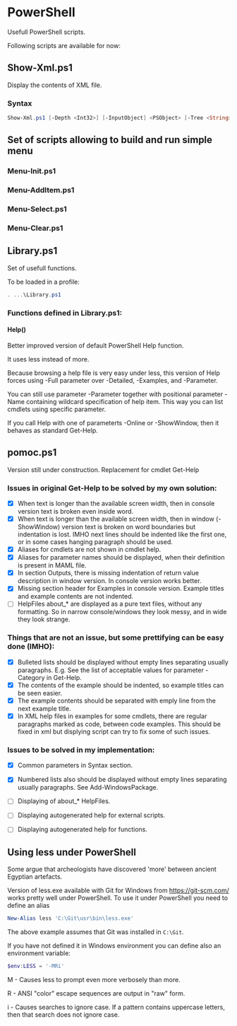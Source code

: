 PowerShell
========================================

Usefull PowerShell scripts.


Following scripts are available for now:



Show-Xml.ps1
----------------------------------------

Display the contents of XML file.

### Syntax

```PowerShell
Show-Xml.ps1 [-Depth <Int32>] [-InputObject] <PSObject> [-Tree <String>] [-Width <Int32>] [<CommonParameters>]
````




Set of scripts allowing to build and run simple menu
----------------------------------------

### Menu-Init.ps1

### Menu-AddItem.ps1

### Menu-Select.ps1

### Menu-Clear.ps1



Library.ps1
----------------------------------------

Set of usefull functions.

To be loaded in a profile:

```PowerShell
. ...\Library.ps1
```


### Functions defined in Library.ps1:

#### Help()

Better improved version of default PowerShell Help function.

It uses less instead of more.

Because browsing a help file is very easy under less, this version of Help forces using
-Full parameter over -Detailed, -Examples, and -Parameter.

You can still use parameter -Parameter together with positional parameter -Name containing
wildcard specification of help item. This way you can list cmdlets using specific parameter.

If you call Help with one of parameterts -Online or -ShowWindow, then it behaves as standard Get-Help.



pomoc.ps1
----------------------------------------

Version still under construction. Replacement for cmdlet Get-Help

### Issues in original Get-Help to be solved by my own solution:

- [X] When text is longer than the available screen width, then in console version text is broken even inside word.
- [X] When text is longer than the available screen width, then in window (-ShowWindow) version text is broken on word boundaries but indentation is lost. IMHO next lines should be indented like the first one, or in some cases hanging paragraph should be used.
- [X] Aliases for cmdlets are not shown in cmdlet help.
- [X] Aliases for parameter names should be displayed, when their definition is present in MAML file.
- [X] In section Outputs, there is missing indentation of return value description in window version. In console version works better.
- [X] Missing section header for Examples in console version. Example titles and example contents are not indented.
- [ ] HelpFiles about_* are displayed as a pure text files, without any formatting. So in narrow console/windows they look messy, and in wide they look strange.

### Things that are not an issue, but some prettifying can be easy done (IMHO):

- [X] Bulleted lists should be displayed without empty lines separating usually paragraphs. E.g. See the list of acceptable values for parameter -Category in Get-Help.
- [X] The contents of the example should be indented, so example titles can be seen easier.
- [X] The example contents should be separated with emply line from the next example title.
- [X] In XML help files in examples for some cmdlets, there are regular paragraphs marked as code, between code examples. This should be fixed in xml but displying script can try to fix some of such issues.

### Issues to be solved in my implementation:
- [X] Common parameters in Syntax section.
- [X] Numbered lists also should be displayed without empty lines separating usually paragraphs. See Add-WindowsPackage.
- [ ] Displaying of about_* HelpFiles.
- [ ] Displaying autogenerated help for external scripts.
- [ ] Displaying autogenerated help for functions.


Using less under PowerShell
----------------------------------------

Some argue that archeologists have discovered 'more' between ancient Egyptian artefacts.

Version of less.exe available with Git for Windows from https://git-scm.com/ works pretty well
under PowerShell. To use it under PowerShell you need to define an alias

```PowerShell
New-Alias less 'C:\Git\usr\bin\less.exe'
```

The above example assumes that Git was installed in `C:\Git`.

If you have not defined it in Windows environment you can define also an environment variable:

```PowerShell
$env:LESS = '-MRi'
```

M - Causes less to prompt even more verbosely than more.

R - ANSI "color" escape sequences are output in "raw" form.

i - Causes searches to ignore case. If a pattern contains uppercase letters, then that search does not ignore case.


